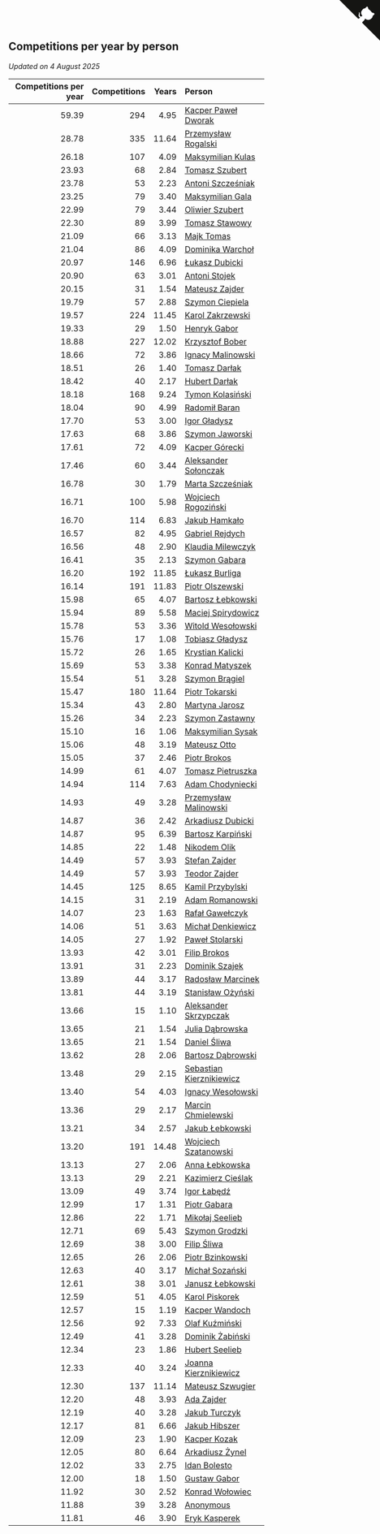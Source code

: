 ## Competitions per year by person

*Updated on  4 August 2025*

| Competitions per year | Competitions | Years | Person |
| ---: | ---: | ---: | :--- |
| 59.39 | 294 | 4.95 | [Kacper Paweł Dworak](https://www.worldcubeassociation.org/persons/2020DWOR01) |
| 28.78 | 335 | 11.64 | [Przemysław Rogalski](https://www.worldcubeassociation.org/persons/2013ROGA02) |
| 26.18 | 107 | 4.09 | [Maksymilian Kulas](https://www.worldcubeassociation.org/persons/2021KULA02) |
| 23.93 | 68 | 2.84 | [Tomasz Szubert](https://www.worldcubeassociation.org/persons/2022SZUB02) |
| 23.78 | 53 | 2.23 | [Antoni Szcześniak](https://www.worldcubeassociation.org/persons/2023SZCZ04) |
| 23.25 | 79 | 3.40 | [Maksymilian Gala](https://www.worldcubeassociation.org/persons/2022GALA01) |
| 22.99 | 79 | 3.44 | [Oliwier Szubert](https://www.worldcubeassociation.org/persons/2022SZUB01) |
| 22.30 | 89 | 3.99 | [Tomasz Stawowy](https://www.worldcubeassociation.org/persons/2021STAW01) |
| 21.09 | 66 | 3.13 | [Majk Tomas](https://www.worldcubeassociation.org/persons/2022TOMA05) |
| 21.04 | 86 | 4.09 | [Dominika Warchoł](https://www.worldcubeassociation.org/persons/2021WARC01) |
| 20.97 | 146 | 6.96 | [Łukasz Dubicki](https://www.worldcubeassociation.org/persons/2018DUBI01) |
| 20.90 | 63 | 3.01 | [Antoni Stojek](https://www.worldcubeassociation.org/persons/2022STOJ03) |
| 20.15 | 31 | 1.54 | [Mateusz Zajder](https://www.worldcubeassociation.org/persons/2024ZAJD01) |
| 19.79 | 57 | 2.88 | [Szymon Ciepiela](https://www.worldcubeassociation.org/persons/2022CIEP01) |
| 19.57 | 224 | 11.45 | [Karol Zakrzewski](https://www.worldcubeassociation.org/persons/2014ZAKR01) |
| 19.33 | 29 | 1.50 | [Henryk Gabor](https://www.worldcubeassociation.org/persons/2024GABO02) |
| 18.88 | 227 | 12.02 | [Krzysztof Bober](https://www.worldcubeassociation.org/persons/2013BOBE01) |
| 18.66 | 72 | 3.86 | [Ignacy Malinowski](https://www.worldcubeassociation.org/persons/2021MALI02) |
| 18.51 | 26 | 1.40 | [Tomasz Darłak](https://www.worldcubeassociation.org/persons/2024DARL01) |
| 18.42 | 40 | 2.17 | [Hubert Darłak](https://www.worldcubeassociation.org/persons/2023DARL03) |
| 18.18 | 168 | 9.24 | [Tymon Kolasiński](https://www.worldcubeassociation.org/persons/2016KOLA02) |
| 18.04 | 90 | 4.99 | [Radomił Baran](https://www.worldcubeassociation.org/persons/2020BARA02) |
| 17.70 | 53 | 3.00 | [Igor Gładysz](https://www.worldcubeassociation.org/persons/2022GLAD01) |
| 17.63 | 68 | 3.86 | [Szymon Jaworski](https://www.worldcubeassociation.org/persons/2021JAWO01) |
| 17.61 | 72 | 4.09 | [Kacper Górecki](https://www.worldcubeassociation.org/persons/2021GORE01) |
| 17.46 | 60 | 3.44 | [Aleksander Sołonczak](https://www.worldcubeassociation.org/persons/2022SOLO01) |
| 16.78 | 30 | 1.79 | [Marta Szcześniak](https://www.worldcubeassociation.org/persons/2023SZCZ07) |
| 16.71 | 100 | 5.98 | [Wojciech Rogoziński](https://www.worldcubeassociation.org/persons/2019ROGO04) |
| 16.70 | 114 | 6.83 | [Jakub Hamkało](https://www.worldcubeassociation.org/persons/2018HAMK01) |
| 16.57 | 82 | 4.95 | [Gabriel Rejdych](https://www.worldcubeassociation.org/persons/2020REJD01) |
| 16.56 | 48 | 2.90 | [Klaudia Milewczyk](https://www.worldcubeassociation.org/persons/2022MILE05) |
| 16.41 | 35 | 2.13 | [Szymon Gabara](https://www.worldcubeassociation.org/persons/2023GABA01) |
| 16.20 | 192 | 11.85 | [Łukasz Burliga](https://www.worldcubeassociation.org/persons/2013BURL01) |
| 16.14 | 191 | 11.83 | [Piotr Olszewski](https://www.worldcubeassociation.org/persons/2013OLSZ02) |
| 15.98 | 65 | 4.07 | [Bartosz Łebkowski](https://www.worldcubeassociation.org/persons/2021LEBK01) |
| 15.94 | 89 | 5.58 | [Maciej Spirydowicz](https://www.worldcubeassociation.org/persons/2020SPIR01) |
| 15.78 | 53 | 3.36 | [Witold Wesołowski](https://www.worldcubeassociation.org/persons/2022WESO01) |
| 15.76 | 17 | 1.08 | [Tobiasz Gładysz](https://www.worldcubeassociation.org/persons/2024GLAD02) |
| 15.72 | 26 | 1.65 | [Krystian Kalicki](https://www.worldcubeassociation.org/persons/2023KALI10) |
| 15.69 | 53 | 3.38 | [Konrad Matyszek](https://www.worldcubeassociation.org/persons/2022MATY02) |
| 15.54 | 51 | 3.28 | [Szymon Brągiel](https://www.worldcubeassociation.org/persons/2022BRAG03) |
| 15.47 | 180 | 11.64 | [Piotr Tokarski](https://www.worldcubeassociation.org/persons/2013TOKA01) |
| 15.34 | 43 | 2.80 | [Martyna Jarosz](https://www.worldcubeassociation.org/persons/2022JARO01) |
| 15.26 | 34 | 2.23 | [Szymon Zastawny](https://www.worldcubeassociation.org/persons/2023ZAST01) |
| 15.10 | 16 | 1.06 | [Maksymilian Sysak](https://www.worldcubeassociation.org/persons/2024SYSA01) |
| 15.06 | 48 | 3.19 | [Mateusz Otto](https://www.worldcubeassociation.org/persons/2022OTTO01) |
| 15.05 | 37 | 2.46 | [Piotr Brokos](https://www.worldcubeassociation.org/persons/2023BROK01) |
| 14.99 | 61 | 4.07 | [Tomasz Pietruszka](https://www.worldcubeassociation.org/persons/2021PIET01) |
| 14.94 | 114 | 7.63 | [Adam Chodyniecki](https://www.worldcubeassociation.org/persons/2017CHOD02) |
| 14.93 | 49 | 3.28 | [Przemysław Malinowski](https://www.worldcubeassociation.org/persons/2022MALI01) |
| 14.87 | 36 | 2.42 | [Arkadiusz Dubicki](https://www.worldcubeassociation.org/persons/2023DUBI01) |
| 14.87 | 95 | 6.39 | [Bartosz Karpiński](https://www.worldcubeassociation.org/persons/2019KARP03) |
| 14.85 | 22 | 1.48 | [Nikodem Olik](https://www.worldcubeassociation.org/persons/2024OLIK01) |
| 14.49 | 57 | 3.93 | [Stefan Zajder](https://www.worldcubeassociation.org/persons/2021ZAJD02) |
| 14.49 | 57 | 3.93 | [Teodor Zajder](https://www.worldcubeassociation.org/persons/2021ZAJD03) |
| 14.45 | 125 | 8.65 | [Kamil Przybylski](https://www.worldcubeassociation.org/persons/2016PRZY01) |
| 14.15 | 31 | 2.19 | [Adam Romanowski](https://www.worldcubeassociation.org/persons/2023ROMA10) |
| 14.07 | 23 | 1.63 | [Rafał Gawełczyk](https://www.worldcubeassociation.org/persons/2023GAWE01) |
| 14.06 | 51 | 3.63 | [Michał Denkiewicz](https://www.worldcubeassociation.org/persons/2021DENK01) |
| 14.05 | 27 | 1.92 | [Paweł Stolarski](https://www.worldcubeassociation.org/persons/2023STOL04) |
| 13.93 | 42 | 3.01 | [Filip Brokos](https://www.worldcubeassociation.org/persons/2022BROK03) |
| 13.91 | 31 | 2.23 | [Dominik Szajek](https://www.worldcubeassociation.org/persons/2023SZAJ01) |
| 13.89 | 44 | 3.17 | [Radosław Marcinek](https://www.worldcubeassociation.org/persons/2022MARC05) |
| 13.81 | 44 | 3.19 | [Stanisław Ożyński](https://www.worldcubeassociation.org/persons/2022OZYN01) |
| 13.66 | 15 | 1.10 | [Aleksander Skrzypczak](https://www.worldcubeassociation.org/persons/2024SKRZ01) |
| 13.65 | 21 | 1.54 | [Julia Dąbrowska](https://www.worldcubeassociation.org/persons/2024DABR01) |
| 13.65 | 21 | 1.54 | [Daniel Śliwa](https://www.worldcubeassociation.org/persons/2024SLIW01) |
| 13.62 | 28 | 2.06 | [Bartosz Dąbrowski](https://www.worldcubeassociation.org/persons/2023DABR07) |
| 13.48 | 29 | 2.15 | [Sebastian Kierznikiewicz](https://www.worldcubeassociation.org/persons/2023KIER02) |
| 13.40 | 54 | 4.03 | [Ignacy Wesołowski](https://www.worldcubeassociation.org/persons/2021WESO01) |
| 13.36 | 29 | 2.17 | [Marcin Chmielewski](https://www.worldcubeassociation.org/persons/2023CHMI01) |
| 13.21 | 34 | 2.57 | [Jakub Łebkowski](https://www.worldcubeassociation.org/persons/2023LEBK01) |
| 13.20 | 191 | 14.48 | [Wojciech Szatanowski](https://www.worldcubeassociation.org/persons/2011SZAT01) |
| 13.13 | 27 | 2.06 | [Anna Łebkowska](https://www.worldcubeassociation.org/persons/2023LEBK04) |
| 13.13 | 29 | 2.21 | [Kazimierz Cieślak](https://www.worldcubeassociation.org/persons/2023CIES01) |
| 13.09 | 49 | 3.74 | [Igor Łabędź](https://www.worldcubeassociation.org/persons/2021LABE01) |
| 12.99 | 17 | 1.31 | [Piotr Gabara](https://www.worldcubeassociation.org/persons/2024GABA02) |
| 12.86 | 22 | 1.71 | [Mikołaj Seelieb](https://www.worldcubeassociation.org/persons/2023SEEL04) |
| 12.71 | 69 | 5.43 | [Szymon Grodzki](https://www.worldcubeassociation.org/persons/2020GROD01) |
| 12.69 | 38 | 3.00 | [Filip Śliwa](https://www.worldcubeassociation.org/persons/2022SLIW01) |
| 12.65 | 26 | 2.06 | [Piotr Bzinkowski](https://www.worldcubeassociation.org/persons/2023BZIN01) |
| 12.63 | 40 | 3.17 | [Michał Sozański](https://www.worldcubeassociation.org/persons/2022SOZA02) |
| 12.61 | 38 | 3.01 | [Janusz Łebkowski](https://www.worldcubeassociation.org/persons/2022LEBK01) |
| 12.59 | 51 | 4.05 | [Karol Piskorek](https://www.worldcubeassociation.org/persons/2021PISK01) |
| 12.57 | 15 | 1.19 | [Kacper Wandoch](https://www.worldcubeassociation.org/persons/2024WAND01) |
| 12.56 | 92 | 7.33 | [Olaf Kuźmiński](https://www.worldcubeassociation.org/persons/2018KUZM02) |
| 12.49 | 41 | 3.28 | [Dominik Żabiński](https://www.worldcubeassociation.org/persons/2022ZABI01) |
| 12.34 | 23 | 1.86 | [Hubert Seelieb](https://www.worldcubeassociation.org/persons/2023SEEL02) |
| 12.33 | 40 | 3.24 | [Joanna Kierznikiewicz](https://www.worldcubeassociation.org/persons/2022KIER01) |
| 12.30 | 137 | 11.14 | [Mateusz Szwugier](https://www.worldcubeassociation.org/persons/2014SZWU01) |
| 12.20 | 48 | 3.93 | [Ada Zajder](https://www.worldcubeassociation.org/persons/2021ZAJD01) |
| 12.19 | 40 | 3.28 | [Jakub Turczyk](https://www.worldcubeassociation.org/persons/2022TURC02) |
| 12.17 | 81 | 6.66 | [Jakub Hibszer](https://www.worldcubeassociation.org/persons/2018HIBS01) |
| 12.09 | 23 | 1.90 | [Kacper Kozak](https://www.worldcubeassociation.org/persons/2023KOZA05) |
| 12.05 | 80 | 6.64 | [Arkadiusz Żynel](https://www.worldcubeassociation.org/persons/2018ZYNE01) |
| 12.02 | 33 | 2.75 | [Idan Bolesto](https://www.worldcubeassociation.org/persons/2022BOLE01) |
| 12.00 | 18 | 1.50 | [Gustaw Gabor](https://www.worldcubeassociation.org/persons/2024GABO01) |
| 11.92 | 30 | 2.52 | [Konrad Wołowiec](https://www.worldcubeassociation.org/persons/2023WOLO01) |
| 11.88 | 39 | 3.28 | [Anonymous](https://www.worldcubeassociation.org/persons/2022ANON03) |
| 11.81 | 46 | 3.90 | [Eryk Kasperek](https://www.worldcubeassociation.org/persons/2021KASP01) |


<a href="https://github.com/maxidragon/wca_statistics_pl" class="github-corner" aria-label="View source on Github"><svg width="80" height="80" viewBox="0 0 250 250" style="fill:#151513; color:#fff; position: absolute; top: 0; border: 0; right: 0;" aria-hidden="true"><path d="M0,0 L115,115 L130,115 L142,142 L250,250 L250,0 Z"></path><path d="M128.3,109.0 C113.8,99.7 119.0,89.6 119.0,89.6 C122.0,82.7 120.5,78.6 120.5,78.6 C119.2,72.0 123.4,76.3 123.4,76.3 C127.3,80.9 125.5,87.3 125.5,87.3 C122.9,97.6 130.6,101.9 134.4,103.2" fill="currentColor" style="transform-origin: 130px 106px;" class="octo-arm"></path><path d="M115.0,115.0 C114.9,115.1 118.7,116.5 119.8,115.4 L133.7,101.6 C136.9,99.2 139.9,98.4 142.2,98.6 C133.8,88.0 127.5,74.4 143.8,58.0 C148.5,53.4 154.0,51.2 159.7,51.0 C160.3,49.4 163.2,43.6 171.4,40.1 C171.4,40.1 176.1,42.5 178.8,56.2 C183.1,58.6 187.2,61.8 190.9,65.4 C194.5,69.0 197.7,73.2 200.1,77.6 C213.8,80.2 216.3,84.9 216.3,84.9 C212.7,93.1 206.9,96.0 205.4,96.6 C205.1,102.4 203.0,107.8 198.3,112.5 C181.9,128.9 168.3,122.5 157.7,114.1 C157.9,116.9 156.7,120.9 152.7,124.9 L141.0,136.5 C139.8,137.7 141.6,141.9 141.8,141.8 Z" fill="currentColor" class="octo-body"></path></svg></a><style>.github-corner:hover .octo-arm{animation:octocat-wave 560ms ease-in-out}@keyframes octocat-wave{0%,100%{transform:rotate(0)}20%,60%{transform:rotate(-25deg)}40%,80%{transform:rotate(10deg)}}@media (max-width:500px){.github-corner:hover .octo-arm{animation:none}.github-corner .octo-arm{animation:octocat-wave 560ms ease-in-out}}</style>
